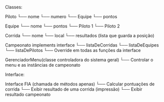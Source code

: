 Classes:

Piloto
└── nome
└── numero
└── Equipe
└── pontos

Equipe
└── nome
└── pontos
└── Piloto 1
└── Piloto 2

Corrida
└── nome
└── local
└── resultados (lista que guarda a posição)

Campeonato implements interface 
└── listaDeCorridas
└── listaDeEquipes
└── listaDePilotos
└── Override em todas as funções da interface

GerenciadorMenu(classe controladora do sistema geral)
└── Controlar o menu e as instâncias de campeonato


Interface: 

Interface FIA (chamada de métodos apenas)
└── Calcular pontuações de corrida
└── Exibir resultado de uma corrida (impressão)
└── Exibir resultado campeonato
